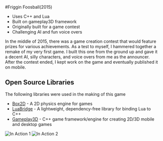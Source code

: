 #Friggin Foosball(2015)

* Uses C++ and Lua
* Built on gameplay3D framework
* Originally built for a game contest
* Challenging AI and fun voice overs

In the middle of 2015, there was a game creation contest that would feature prizes for various achievements.  As a test to myself, I hammered together a remake of my very first  game.   I built this one from the ground up and gave it a decent AI, silly characters, and voice overs from me as the announcer.  After the contest ended, I kept work on the game and eventually published it on mobile.

## Open Source Libraries
The following libraries were used in the making of this game

* [Box2D](https://github.com/erincatto/Box2D) - A 2D physics engine for games
* [LuaBridge](https://github.com/vinniefalco/LuaBridge) - A lightweight, dependency-free library for binding Lua to C++
* [Gameplay3D](http://www.gameplay3d.io/) - C++ game framework/engine for creating 2D/3D mobile and desktop games

![In Action 1](http://i.imgur.com/qzypzHY.png)
![In Action 2](http://i.imgur.com/3fnOEUV.jpg)
